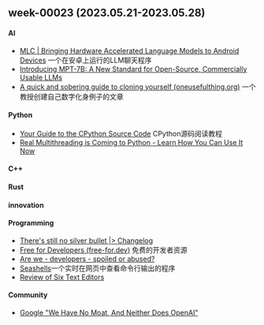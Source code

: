 ## week-00023 (2023.05.21-2023.05.28)

#### AI
+ [MLC | Bringing Hardware Accelerated Language Models to Android Devices](https://mlc.ai/blog/2023/05/08/bringing-hardware-accelerated-language-models-to-android-devices) 一个在安卓上运行的LLM聊天程序
+ [Introducing MPT-7B: A New Standard for Open-Source, Commercially Usable LLMs](https://www.mosaicml.com/blog/mpt-7b)
+ [A quick and sobering guide to cloning yourself (oneusefulthing.org)](https://www.oneusefulthing.org/p/a-quick-and-sobering-guide-to-cloning) 一个教授创建自己数字化身例子的文章


#### Python
+ [Your Guide to the CPython Source Code](https://realpython.com/cpython-source-code-guide/) CPython源码阅读教程
+ [Real Multithreading is Coming to Python - Learn How You Can Use It Now](https://martinheinz.dev/blog/97)

#### C++

#### Rust

#### innovation

#### Programming
+ [There's still no silver bullet |> Changelog](https://changelog.com/posts/still-no-silver-bullet)
+ [Free for Developers (free-for.dev)](https://free-for.dev/#/) 免费的开发者资源
+ [Are we - developers - spoiled or abused?](https://www.sandordargo.com/blog/2023/05/17/spoiled-or-abused)
+ [Seashells](https://seashells.io/)一个实时在网页中查看命令行输出的程序
+ [Review of Six Text Editors](https://home.octetfont.com/blog/review-editors.html)

#### Community
+ [Google "We Have No Moat, And Neither Does OpenAI"](https://www.semianalysis.com/p/google-we-have-no-moat-and-neither)

